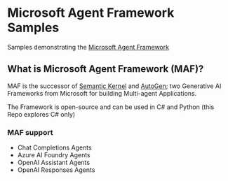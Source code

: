 # Microsoft Agent Framework Samples

Samples demonstrating the [Microsoft Agent Framework](https://github.com/microsoft/agent-framework)

## What is Microsoft Agent Framework (MAF)?

MAF is the successor of [Semantic Kernel]() and [AutoGen](); two Generative AI Frameworks from Microsoft for building Multi-agent Applications.

The Framework is open-source and can be used in C# and Python (this Repo explores C# only)

### MAF support
- Chat Completions Agents
- Azure AI Foundry Agents
- OpenAI Assistant Agents
- OpenAI Responses Agents